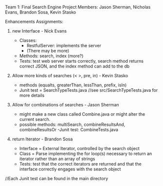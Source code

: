 Team 1: Final Search Engine Project
Members: Jason Sherman, Nicholas Evans, Brandon Sosa, Kevin Stasko

Enhancements Assignments: 

1. new Interface - Nick Evans
    - Classes: 
      - RestfulServer: implements the server
      - (There may be more)
    - Methods: search, index (more?)
    - Tests: test web server starts correctly, search method returns correct JSON, and the index method can add to the db

2. Allow more kinds of searches (< >, pre, in) - Kevin Stasko
    - methods (equalts, greaterThan, lessThan, prefix, isIn)
    - Junit test = SearchTypeTests.java //see src/SearchTypeTests.java for more details

3. Allow for combinations of searches - Jason Sherman
	- might make a new class called Combine.java or might 	alter the current search.
	- possible methods: multiSearch, combineResultsAnd, 	combineResultsOr
	-Junit test: CombineTests.java

5. return Iterator - Brandon Sosa
    - Interface = External Iterator, controlled by the search object
    - Class = Parse implementing the for loop(s) necessary to return an iterator rather than an array of strings
    - Tests: test that the correct iterators are returned and that the interface correctly engages with the search object

//Each Junit test can be found in the main directory



